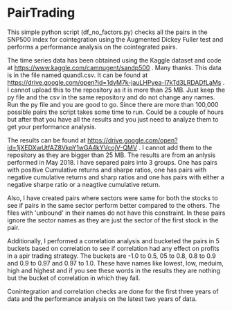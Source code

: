 # PairTrading
This simple python script (df_no_factors.py) checks all the pairs in the SNP500 index for cointegration using the Augmented Dickey Fuller test and performs a performance analysis on the cointegrated pairs. 

The time series data has been obtained using the Kaggle dataset and code at https://www.kaggle.com/camnugent/sandp500 . Many thanks. This data is in the file named quandl.csv. It can be found at https://drive.google.com/open?id=1dvM7k-jauLHPyea-I7kTd3LRDADfLaMs . I cannot upload this to the repository as it is more than 25 MB. Just keep the py file and the csv in the same repository and do not change any names. Run the py file and you are good to go. Since there are more than 100,000 possible pairs the script takes some time to run. Could be a couple of hours but after that you have all the results and you just need to analyze them to get your performance analysis.

The results can be found at https://drive.google.com/open?id=1jXEDXwUtfAZ8VkpY1wGA4kYVcojV-QMV . I cannot add them to the repository as they are bigger than 25 MB. The results are from an anlysis performed in May 2018. I have separed pairs into 3 groups. One has pairs with positive Cumulative returns and sharpe ratios, one has pairs with negative cumulative returns and sharp ratios and one has pairs with either a negative sharpe ratio or a neagtive cumulative return.

Also, I have created pairs where sectors were same for both the stocks to see if pairs in the same sector perform better compared to the others. The files with 'unbound' in their names do not have this constraint. In these pairs ignore the sector names as they are just the sector of the first stock in the pair.

Additionally, I performed a correlation analysis and bucketed the pairs in 5 buckets based on correlation to see if correlation had any effect on profits in a apir trading strategy. The buckets are -1.0 to 0.5, 05 to 0.8, 0.8 to 0.9 and 0.9 to 0.97 and 0.97 to 1.0. These have names like lowest, low, meduim, high and highest and if you see these words in the results they are nothing but the bucket of correlation in which they fall.

Conintegration and correlation checks are done for the first three years of data and the performance analysis on the latest two years of data.
